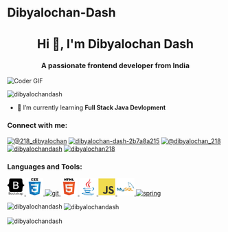 # Dibyalochan-Dash
<h1 align="center">Hi 👋, I'm Dibyalochan Dash</h1>
<h3 align="center">A passionate frontend developer from India</h3>
<img alt="Coder GIF" height=250 width=350 src="https://cdn.dribbble.com/users/730703/screenshots/6581243/avento.gif" />

<p align="left"> <img src="https://komarev.com/ghpvc/?username=dibyalochandash&label=Profile%20views&color=0e75b6&style=flat" alt="dibyalochandash" /> </p>

- 🌱 I’m currently learning **Full Stack Java Devlopment**

<h3 align="left">Connect with me:</h3>
<p align="left">
<a href="https://twitter.com/@218_dibyalochan" target="blank"><img align="center" src="https://raw.githubusercontent.com/rahuldkjain/github-profile-readme-generator/master/src/images/icons/Social/twitter.svg" alt="@218_dibyalochan" height="30" width="40" /></a>
<a href="https://linkedin.com/in/dibyalochan-dash-2b7a8a215" target="blank"><img align="center" src="https://raw.githubusercontent.com/rahuldkjain/github-profile-readme-generator/master/src/images/icons/Social/linked-in-alt.svg" alt="dibyalochan-dash-2b7a8a215" height="30" width="40" /></a>
<a href="https://www.hackerrank.com/@dibyalochan_218" target="blank"><img align="center" src="https://raw.githubusercontent.com/rahuldkjain/github-profile-readme-generator/master/src/images/icons/Social/hackerrank.svg" alt="@dibyalochan_218" height="30" width="40" /></a>
<a href="https://www.leetcode.com/dibyalochandash" target="blank"><img align="center" src="https://raw.githubusercontent.com/rahuldkjain/github-profile-readme-generator/master/src/images/icons/Social/leet-code.svg" alt="dibyalochandash" height="30" width="40" /></a>
<a href="https://auth.geeksforgeeks.org/user/dibyalochan218" target="blank"><img align="center" src="https://raw.githubusercontent.com/rahuldkjain/github-profile-readme-generator/master/src/images/icons/Social/geeks-for-geeks.svg" alt="dibyalochan218" height="30" width="40" /></a>
</p>

<h3 align="left">Languages and Tools:</h3>
<p align="left"> <a href="https://getbootstrap.com" target="_blank" rel="noreferrer"> <img src="https://raw.githubusercontent.com/devicons/devicon/master/icons/bootstrap/bootstrap-plain-wordmark.svg" alt="bootstrap" width="40" height="40"/> </a> <a href="https://www.w3schools.com/css/" target="_blank" rel="noreferrer"> <img src="https://raw.githubusercontent.com/devicons/devicon/master/icons/css3/css3-original-wordmark.svg" alt="css3" width="40" height="40"/> </a> <a href="https://git-scm.com/" target="_blank" rel="noreferrer"> <img src="https://www.vectorlogo.zone/logos/git-scm/git-scm-icon.svg" alt="git" width="40" height="40"/> </a> <a href="https://www.w3.org/html/" target="_blank" rel="noreferrer"> <img src="https://raw.githubusercontent.com/devicons/devicon/master/icons/html5/html5-original-wordmark.svg" alt="html5" width="40" height="40"/> </a> <a href="https://www.java.com" target="_blank" rel="noreferrer"> <img src="https://raw.githubusercontent.com/devicons/devicon/master/icons/java/java-original.svg" alt="java" width="40" height="40"/> </a> <a href="https://developer.mozilla.org/en-US/docs/Web/JavaScript" target="_blank" rel="noreferrer"> <img src="https://raw.githubusercontent.com/devicons/devicon/master/icons/javascript/javascript-original.svg" alt="javascript" width="40" height="40"/> </a> <a href="https://www.mysql.com/" target="_blank" rel="noreferrer"> <img src="https://raw.githubusercontent.com/devicons/devicon/master/icons/mysql/mysql-original-wordmark.svg" alt="mysql" width="40" height="40"/> </a> <a href="https://spring.io/" target="_blank" rel="noreferrer"> <img src="https://www.vectorlogo.zone/logos/springio/springio-icon.svg" alt="spring" width="40" height="40"/> </a> </p>

<p><img align="left" src="https://github-readme-stats.vercel.app/api/top-langs?username=dibyalochandash&show_icons=true&locale=en&layout=compact" alt="dibyalochandash" /></p>

<p>&nbsp;<img align="center" src="https://github-readme-stats.vercel.app/api?username=dibyalochandash&show_icons=true&locale=en" alt="dibyalochandash" /></p>

<p><img align="center" src="https://github-readme-streak-stats.herokuapp.com/?user=dibyalochandash&" alt="dibyalochandash" /></p>
